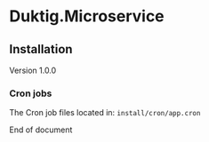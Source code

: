 # Duktig.Microservice
## Installation

Version 1.0.0

### Cron jobs

The Cron job files located in: `install/cron/app.cron`

End of document

